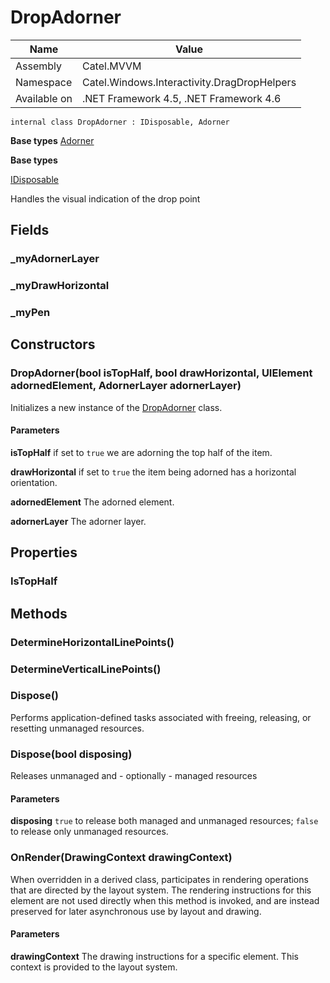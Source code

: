 

# DropAdorner

Name|Value
---|---
Assembly|Catel.MVVM
Namespace|Catel.Windows.Interactivity.DragDropHelpers
Available on|.NET Framework 4.5, .NET Framework 4.6

```
internal class DropAdorner : IDisposable, Adorner
```

**Base types**
[Adorner]()

**Base types**

[IDisposable]()


Handles the visual indication of the drop point



## Fields

### _myAdornerLayer

### _myDrawHorizontal

### _myPen

## Constructors

### DropAdorner(bool isTopHalf, bool drawHorizontal, UIElement adornedElement, AdornerLayer adornerLayer)

Initializes a new instance of the [DropAdorner](#) class.

#### Parameters

**isTopHalf**
if set to ```true``` we are adorning the top half of the item.

**drawHorizontal**
if set to ```true``` the item being adorned has a horizontal orientation.

**adornedElement**
The adorned element.

**adornerLayer**
The adorner layer.



## Properties

### IsTopHalf

## Methods

### DetermineHorizontalLinePoints()

### DetermineVerticalLinePoints()

### Dispose()

Performs application-defined tasks associated with freeing, releasing, or resetting unmanaged resources.



### Dispose(bool disposing)

Releases unmanaged and - optionally - managed resources

#### Parameters

**disposing**
```true``` to release both managed and unmanaged resources; ```false``` to release only unmanaged resources.



### OnRender(DrawingContext drawingContext)

When overridden in a derived class, participates in rendering operations that are directed by the layout system. The rendering instructions for this element are not used directly when this method is invoked, and are instead preserved for later asynchronous use by layout and drawing.

#### Parameters

**drawingContext**
The drawing instructions for a specific element. This context is provided to the layout system.




